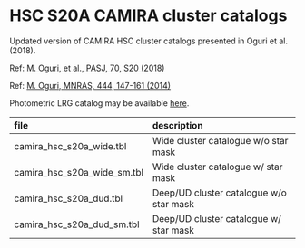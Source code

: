 # HSC S20A CAMIRA cluster catalogs

Updated version of CAMIRA HSC cluster catalogs presented in Oguri et al. (2018).

Ref: [M. Oguri, et al., PASJ, 70, S20 (2018)](https://ui.adsabs.harvard.edu/abs/2018PASJ...70S..20O/abstract) 

Ref: [M. Oguri, MNRAS, 444, 147-161 (2014)](https://ui.adsabs.harvard.edu/abs/2014MNRAS.444..147O)

Photometric LRG catalog may be available [here](https://drive.google.com/drive/folders/19dKiNs7Wdq44X3AtYy2opOf8ulHTLWeM?usp=sharing).

| file       | description |
|:---        |:---     |
| camira_hsc_s20a_wide.tbl | Wide cluster catalogue w/o star mask  |
| camira_hsc_s20a_wide_sm.tbl | Wide cluster catalogue w/ star mask  |
| camira_hsc_s20a_dud.tbl | Deep/UD cluster catalogue w/o star mask |
| camira_hsc_s20a_dud_sm.tbl | Deep/UD cluster catalogue w/ star mask |
